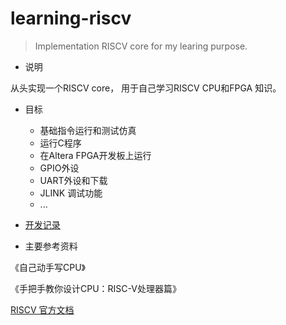 # learning-riscv
> Implementation RISCV core for my learing purpose.

- 说明

从头实现一个RISCV core， 用于自己学习RISCV CPU和FPGA 知识。

- 目标
  - 基础指令运行和测试仿真
  - 运行C程序
  - 在Altera FPGA开发板上运行
  - GPIO外设
  - UART外设和下载
  - JLINK 调试功能
  - ...

- [开发记录](https://makerinchina.cn/category/ic_design/riscv_cpu/)

- 主要参考资料

《自己动手写CPU》

《手把手教你设计CPU：RISC-V处理器篇》

[RISCV 官方文档](https://riscv.org/technical/specifications/)

